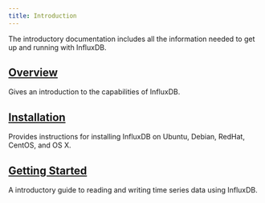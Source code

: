 ```yaml
---
title: Introduction
---
```


The introductory documentation includes all the information needed to get up and running with InfluxDB.

## [Overview](/influxdb/v0.9/introduction/overview/)

Gives an introduction to the capabilities of InfluxDB.

## [Installation](/influxdb/v0.9/introduction/installation/)

Provides instructions for installing InfluxDB on Ubuntu, Debian, RedHat, CentOS, and OS X.

## [Getting Started](/influxdb/v0.9/introduction/getting_started/)

A introductory guide to reading and writing time series data using InfluxDB.
